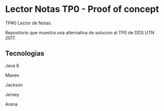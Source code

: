 # Lector Notas TP0 - Proof of concept
TP#0 Lector de Notas.

Repositorio que muestra una alternativa de solucion al TP0 de DDS UTN 2017.

## Tecnologias
Java 8

Maven

Jackson

Jersey

Arena
